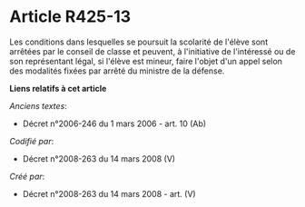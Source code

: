 # Article R425-13

Les conditions dans lesquelles se poursuit la scolarité de l'élève sont arrêtées par le conseil de classe et peuvent, à
l'initiative de l'intéressé ou de son représentant légal, si l'élève est mineur, faire l'objet d'un appel selon des modalités
fixées par arrêté du ministre de la défense.

**Liens relatifs à cet article**

_Anciens textes_:

  - Décret n°2006-246 du 1 mars 2006 - art. 10 (Ab)

_Codifié par_:

  - Décret n°2008-263 du 14 mars 2008 (V)

_Créé par_:

  - Décret n°2008-263 du 14 mars 2008 - art. (V)
